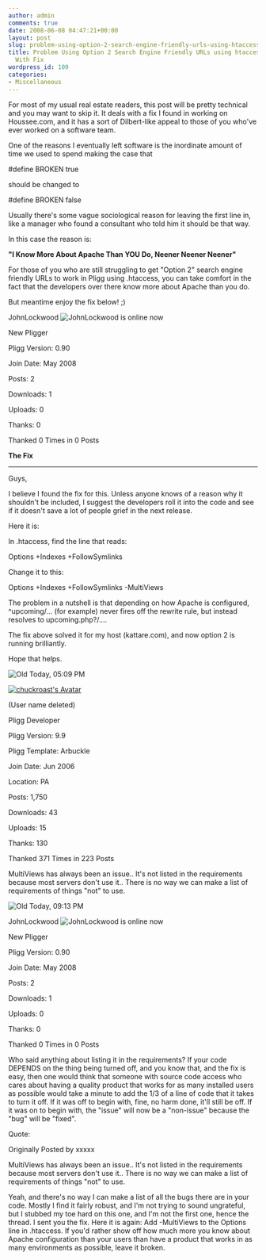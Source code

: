```yaml
---
author: admin
comments: true
date: 2008-06-08 04:47:21+00:00
layout: post
slug: problem-using-option-2-search-engine-friendly-urls-using-htaccess-in-pligg-with-fix
title: Problem Using Option 2 Search Engine Friendly URLs using htaccess in Pligg,
  With Fix
wordpress_id: 109
categories:
- Miscellaneous
---
```


For most of my usual real estate readers, this post will be pretty technical and you may want to skip it. It deals with a fix I found in working on Houssee.com, and it has a sort of Dilbert-like appeal to those of you who've ever worked on a software team.

One of the reasons I eventually left software is the inordinate amount of time we used to spend making the case that 

#define BROKEN true

should be changed to   
  
#define BROKEN false

Usually there's some vague sociological reason for leaving the first line in, like a manager who found a consultant who told him it should be that way.

In this case the reason is:

**"I Know More About Apache Than YOU Do, Neener Neener Neener"**

For those of you who are still struggling to get "Option 2" search engine friendly URLs to work in Pligg using .htaccess, you can take comfort in the fact that the developers over there know more about Apache than you do.

But meantime enjoy the fix below! ;)

JohnLockwood ![JohnLockwood is online now](http://forums.pligg.com/images/chestnut/statusicon/user_online.gif)  

New Pligger

Pligg Version: 0.90

Join Date: May 2008

Posts: 2 

Downloads: 1

Uploads: 0

Thanks: 0

Thanked 0 Times in 0 Posts 

**The Fix**

* * *

 

Guys,   
  
I believe I found the fix for this. Unless anyone knows of a reason why it shouldn't be included, I suggest the developers roll it into the code and see if it doesn't save a lot of people grief in the next release.   
  
Here it is:   
  
In .htaccess, find the line that reads:   
  
Options +Indexes +FollowSymlinks   
  
Change it to this:   
  
Options +Indexes +FollowSymlinks -MultiViews   
  
The problem in a nutshell is that depending on how Apache is configured, ^upcoming/... (for example) never fires off the rewrite rule, but instead resolves to upcoming.php?/....   
  
The fix above solved it for my host (kattare.com), and now option 2 is running brilliantly.   
  
Hope that helps.

![Old](http://forums.pligg.com/images/chestnut/statusicon/post_old.gif) Today, 05:09 PM 

[![chuckroast's Avatar](http://forums.pligg.com/avatars/chuckroast.gif?dateline=1196985379)](http://forums.pligg.com/members/chuckroast.html)

(User name deleted)

Pligg Developer

Pligg Version: 9.9

Pligg Template: Arbuckle

Join Date: Jun 2006

Location: PA

Posts: 1,750 

Downloads: 43

Uploads: 15

Thanks: 130

Thanked 371 Times in 223 Posts 

MultiViews has always been an issue.. It's not listed in the requirements because most servers don't use it.. There is no way we can make a list of requirements of things "not" to use.

![Old](http://forums.pligg.com/images/chestnut/statusicon/post_old.gif) Today, 09:13 PM 

JohnLockwood ![JohnLockwood is online now](http://forums.pligg.com/images/chestnut/statusicon/user_online.gif)  

New Pligger

Pligg Version: 0.90

Join Date: May 2008

Posts: 2 

Downloads: 1

Uploads: 0

Thanks: 0

Thanked 0 Times in 0 Posts 

Who said anything about listing it in the requirements? If your code DEPENDS on the thing being turned off, and you know that, and the fix is easy, then one would think that someone with source code access who cares about having a quality product that works for as many installed users as possible would take a minute to add the 1/3 of a line of code that it takes to turn it off. If it was off to begin with, fine, no harm done, it'll still be off. If it was on to begin with, the "issue" will now be a "non-issue" because the "bug" will be "fixed".   
  


Quote:

Originally Posted by xxxxx

MultiViews has always been an issue.. It's not listed in the requirements because most servers don't use it.. There is no way we can make a list of requirements of things "not" to use.

Yeah, and there's no way I can make a list of all the bugs there are in your code. Mostly I find it fairly robust, and I'm not trying to sound ungrateful, but I stubbed my toe hard on this one, and I'm not the first one, hence the thread. I sent you the fix. Here it is again: Add -MultiViews to the Options line in .htaccess. If you'd rather show off how much more you know about Apache configuration than your users than have a product that works in as many environments as possible, leave it broken.
